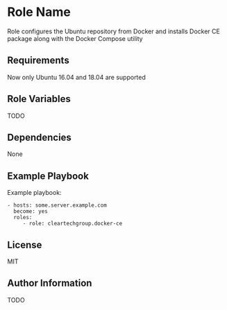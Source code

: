 Role Name
=========

Role configures the Ubuntu repository from Docker and installs Docker CE package along with the Docker Compose utility

Requirements
------------

Now only Ubuntu 16.04 and 18.04 are supported

Role Variables
--------------

TODO

Dependencies
------------

None

Example Playbook
----------------

Example playbook:

    - hosts: some.server.example.com
      become: yes
      roles:
         - role: cleartechgroup.docker-ce

License
-------

MIT

Author Information
------------------

TODO
